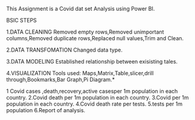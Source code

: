 This Assignment is a Covid dat set Analysis using Power BI.

BSIC STEPS

1.DATA CLEANING
Removed empty rows,Removed unimportant columns,Removed duplicate rows,Replaced null values,Trim and Clean.

2.DATA TRANSFOMATION
Changed data type.

3.DATA MODELING
Established relationship between exisisting tales.

4.VISUALIZATION
Tools used: Maps,Matrix,Table,slicer,drill through,Bookmarks,Bar Graph,Pi Diagram.*

1 Covid cases ,death,recovery,active casesper 1m population in each country.
2.Covid death per 1m population in each country.
3.Covid  per 1m population in each country.
4.Covid death rate per tests.
5.tests per 1m population
6.Report of analysis.


